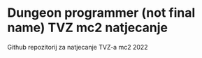 # Dungeon programmer (not final name) TVZ mc2 natjecanje

Github repozitorij za natjecanje TVZ-a mc2 2022